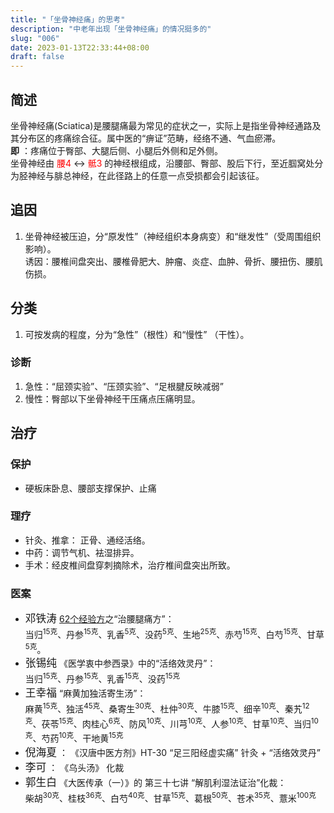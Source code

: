 ```yaml
---
title: "「坐骨神经痛」的思考"
description: "中老年出现「坐骨神经痛」的情况挺多的"
slug: "006"
date: 2023-01-13T22:33:44+08:00
draft: false
---
```

## 简述  
  坐骨神经痛(Sciatica)是腰腿痛最为常见的症状之一，实际上是指坐骨神经通路及其分布区的疼痛综合征。属中医的“痹证”范畴，经络不通、气血瘀滞。  
  __即__ ：疼痛位于臀部、大腿后侧、小腿后外侧和足外侧。  
  坐骨神经由 <font color=#FF000 >腰4</font> ↔ <font color=#FF000 >骶3</font> 的神经根组成，沿腰部、臀部、股后下行，至近腘窝处分为胫神经与腓总神经，在此径路上的任意一点受损都会引起该征。  
## 追因  
  1. 坐骨神经被压迫，分“原发性”（神经组织本身病变）和“继发性”（受周围组织影响）。</br>诱因：腰椎间盘突出、腰椎骨肥大、肿瘤、炎症、血肿、骨折、腰扭伤、腰肌伤损。  
## 分类   
  1. 可按发病的程度，分为“急性”（根性）和“慢性” （干性）。  
### 诊断  
  1. 急性：“屈颈实验”、“压颈实验”、“足根腱反映减弱”
  1. 慢性：臀部以下坐骨神经干压痛点压痛明显。  
## 治疗  
### 保护  
 - 硬板床卧息、腰部支撑保护、止痛  
### 理疗  
 - 针灸、推拿： 正骨、通经活络。  
 - 中药：调节气机、袪湿排异。  
 - 手术：经皮椎间盘穿刺摘除术，治疗椎间盘突出所致。    
### 医案  
 - <big>邓铁涛</big> [62个经验方](http://szyyj.gd.gov.cn/zyyfw/dyjc/content/post_3814228.html)之“治腰腿痛方”：  </br> 当归<sup>15克</sup>、丹参<sup>15克</sup>、乳香<sup>5克</sup>、没药<sup>5克</sup>、生地<sup>25克</sup>、赤芍<sup>15克</sup>、白芍<sup>15克</sup>、甘草<sup>5克</sup>。  
 - <big>张锡纯</big> 《医学衷中参西录》中的“活络效灵丹”：  </br> 当归<sup>15克</sup>、丹参<sup>15克</sup>、乳香<sup>15克</sup>、没药<sup>15克</sup>    
 - <big>王幸福</big> “麻黄加独活寄生汤”：  </br> 麻黄<sup>15克</sup>、独活<sup>45克</sup>、桑寄生<sup>30克</sup>、杜仲<sup>30克</sup>、牛膝<sup>15克</sup>、细辛<sup>10克</sup>、秦艽<sup>12克</sup>、茯苓<sup>15克</sup>、肉桂心<sup>6克</sup>、防风<sup>10克</sup>、川芎<sup>10克</sup>、人参<sup>10克</sup>、甘草<sup>10克</sup>、当归<sup>10克</sup>、芍药<sup>10克</sup>、干地黄<sup>15克</sup>  
 - <big>倪海夏</big> ：  《汉唐中医方剂》HT-30 “足三阳经虚实痛” 针灸 + “活络效灵丹”  
 - <big>李可</big> ：  《乌头汤》 化裁  
 - <big>郭生白</big> 《大医传承（一）》的 第三十七讲 “解肌利湿法证治”化裁：  </br> 柴胡<sup>30克</sup>、桂枝<sup>36克</sup>、白芍<sup>40克</sup>、甘草<sup>15克</sup>、葛根<sup>50克</sup>、苍术<sup>35克</sup>、薏米<sup>100克</sup>  
